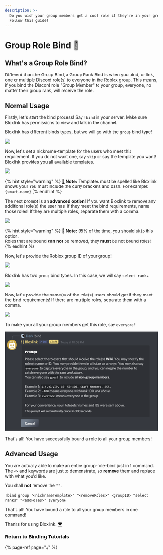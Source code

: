 ```yaml
---
description: >-
  Do you wish your group members get a cool role if they're in your group?
  Follow this guide!
---
```


# Group Role Bind 🧱

## What's a Group Role Bind?

Different than the Group Bind, a Group Rank Bind is when you bind, or link, one or multiple Discord role\(s\) to everyone in the Roblox group. This means, if you bind the Discord role "Group Member" to your group, everyone, no matter their group rank, will receive the role.

## Normal Usage

Firstly, let's start the bind process! Say `!bind` in your server. Make sure Bloxlink has permissions to view and talk in the channel.

Bloxlink has different binds types, but we will go with the `group` bind type!

![](https://dark.hates-this.place/f/kfN5cE.png)

Now, let's set a nickname-template for the users who meet this requirement. If you do not want one, say `skip` or say the template you want! Bloxlink provides you all available templates.

![](https://dark.hates-this.place/f/HO50WU.png)

{% hint style="warning" %}
[🧠](https://emojipedia.org/brain/) **Note:** Templates must be spelled like Bloxlink shows you! You must include the curly brackets and dash. For example: `{smart-name}`
{% endhint %}

The next prompt is an **advanced option**! If you want Bloxlink to remove any additional role\(s\) the user has, if they meet the bind requirements, name those roles! If they are multiple roles, separate them with a comma.

![](https://dark.hates-this.place/f/U9a8VZ.png)

{% hint style="warning" %}
[🧠](https://emojipedia.org/brain/) **Note:** 95% of the time, you should `skip` this option.  
Roles that are bound **can not** be removed, they **must** be not bound roles!
{% endhint %}

Now, let's provide the Roblox group ID of your group!

![](https://dark.hates-this.place/f/OqHAJN.png)

Bloxlink has two `group` bind types. In this case, we will say `select ranks`.

![](https://dark.hates-this.place/f/9RKMMx.png)

Now, let's provide the name\(s\) of the role\(s\) users should get if they meet the bind requirements! If there are multiple roles, separate them with a comma.

![](https://dark.hates-this.place/f/BmeIyC.png)

To make your all your group members get this role, say `everyone`!

![](../../.gitbook/assets/image%20%282%29.png)

That's all! You have successfully bound a role to all your group members!

## Advanced Usage

You are actually able to make an entire group-role-bind just in 1 command. The `<>` and keywords are just to demonstrate, so **remove** them and replace with what you'd like.

You shall **not** remove the `""`.

`!bind group "<nicknameTemplate>" "<removeRoles>" <groupID> "select ranks" "<addRoles>" everyone`

That's all! You have bound a role to all your group members in one command!

Thanks for using Bloxlink. [❤️](https://emojipedia.org/red-heart/)

### Return to Binding Tutorials

{% page-ref page="./" %}

